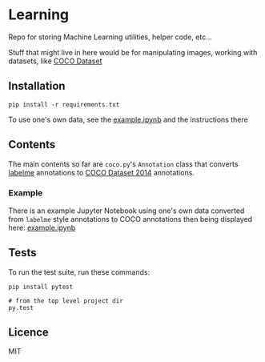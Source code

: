 # Learning

Repo for storing Machine Learning utilities, helper code, etc...

Stuff that might live in here would be for manipulating images, working with datasets, like [COCO Dataset](http://cocodataset.org)

## Installation

```
pip install -r requirements.txt
```

To use one's own data, see the [example.ipynb](https://github.com/aaronlelevier/mlearning/blob/master/example.ipynb) and the instructions there

## Contents

The main contents so far are `coco.py`'s `Annotation` class that converts [labelme](https://github.com/wkentaro/labelme) annotations to [COCO Dataset 2014](http://cocodataset.org/#home) annotations.

### Example

There is an example Jupyter Notebook using one's own data converted from `labelme` style annotations to COCO annotations then being displayed here: [example.ipynb](https://github.com/aaronlelevier/mlearning/blob/master/example.ipynb)

## Tests

To run the test suite, run these commands:

```
pip install pytest

# from the top level project dir
py.test
```

## Licence

MIT
